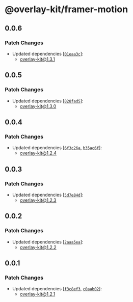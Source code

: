# @overlay-kit/framer-motion

## 0.0.6

### Patch Changes

- Updated dependencies [[`01eaa3c`](https://github.com/toss/overlay-kit/commit/01eaa3c41e367224852cad56bc0214f1bf05ff77)]:
  - overlay-kit@1.3.1

## 0.0.5

### Patch Changes

- Updated dependencies [[`828fad5`](https://github.com/toss/overlay-kit/commit/828fad59172a96ca0fecb3a027792db96d942ebe)]:
  - overlay-kit@1.3.0

## 0.0.4

### Patch Changes

- Updated dependencies [[`6f3c26a`](https://github.com/toss/overlay-kit/commit/6f3c26aef21ab639dcaa0c3134299f87de1c01ff), [`b35ac6f`](https://github.com/toss/overlay-kit/commit/b35ac6fdd14e9438a922b9c29c06753da312bc3e)]:
  - overlay-kit@1.2.4

## 0.0.3

### Patch Changes

- Updated dependencies [[`5d7e84d`](https://github.com/toss/overlay-kit/commit/5d7e84d3d096a5510ba4d7953d37824a4af5dfc2)]:
  - overlay-kit@1.2.3

## 0.0.2

### Patch Changes

- Updated dependencies [[`2aaa5ea`](https://github.com/toss/overlay-kit/commit/2aaa5eac66ff09ea7477e57b3f2a7d462b6a614a)]:
  - overlay-kit@1.2.2

## 0.0.1

### Patch Changes

- Updated dependencies [[`f3c8ef3`](https://github.com/toss/overlay-kit/commit/f3c8ef311422ea75ce58c91d7003cb680cfca40b), [`c0aab02`](https://github.com/toss/overlay-kit/commit/c0aab02c89e5a83351db55d5804cc8815e46cfd7)]:
  - overlay-kit@1.2.1
